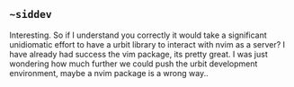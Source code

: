 ## `~siddev`
Interesting. So if I understand you correctly it would take a significant unidiomatic effort to have a urbit library to interact with nvim as a server? I have already had success the vim package, its pretty great. I was just wondering how much further we could push the urbit development environment, maybe a nvim package is a wrong way..